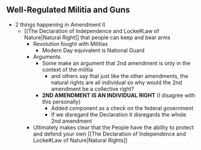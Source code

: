 ## Well-Regulated Militia and Guns
 - 2 things happening in Amendment II
	 - [[The Declaration of Independence and Locke#Law of Nature|Natural Right]] that people can keep and bear arms
		 - Revolution fought with Militias
			 - Modern Day equivalent is National Guard
		- Arguments
			- Some make an argument that 2nd amendment is only in the context of the militia
				- and others say that just like the other amendments, the natural rights are all individual so why would the 2nd amendment be a collective right?
			- **2ND AMENDMENT IS AN INDIVIDUAL RIGHT** (I disagree with this personally)
				- Added component as a check on the federal government
				- If we disregard the Declaration it disregards the whole 2nd amendment
		- Ultimately makes clear that the People have the ability to protect and defend your own [[The Declaration of Independence and Locke#Law of Nature|Natural Rights]]